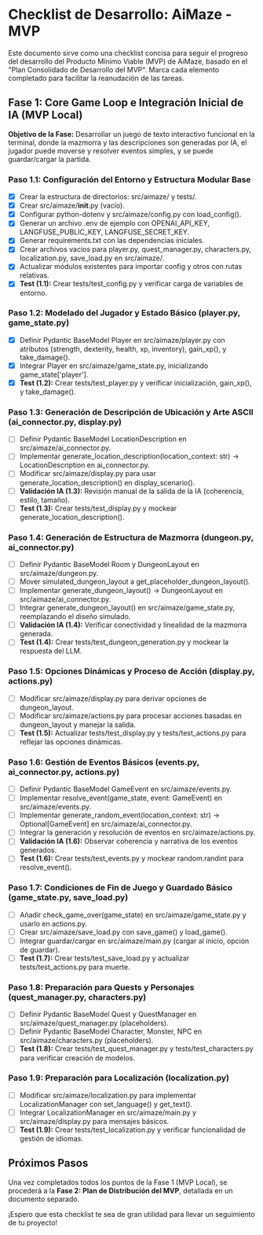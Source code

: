 # **Checklist de Desarrollo: AiMaze - MVP**

Este documento sirve como una checklist concisa para seguir el progreso del desarrollo del Producto Mínimo Viable (MVP) de AiMaze, basado en el "Plan Consolidado de Desarrollo del MVP". Marca cada elemento completado para facilitar la reanudación de las tareas.

## **Fase 1: Core Game Loop e Integración Inicial de IA (MVP Local)**

**Objetivo de la Fase:** Desarrollar un juego de texto interactivo funcional en la terminal, donde la mazmorra y las descripciones son generadas por IA, el jugador puede moverse y resolver eventos simples, y se puede guardar/cargar la partida.

### **Paso 1.1: Configuración del Entorno y Estructura Modular Base**

* [x] Crear la estructura de directorios: src/aimaze/ y tests/.  
* [x] Crear src/aimaze/__init__.py (vacío).  
* [x] Configurar python-dotenv y src/aimaze/config.py con load_config().  
* [x] Generar un archivo .env de ejemplo con OPENAI_API_KEY, LANGFUSE_PUBLIC_KEY, LANGFUSE_SECRET_KEY.  
* [x] Generar requirements.txt con las dependencias iniciales.  
* [x] Crear archivos vacíos para player.py, quest_manager.py, characters.py, localization.py, save_load.py en src/aimaze/.  
* [x] Actualizar módulos existentes para importar config y otros con rutas relativas.  
* [x] **Test (1.1):** Crear tests/test_config.py y verificar carga de variables de entorno.

### **Paso 1.2: Modelado del Jugador y Estado Básico (player.py, game_state.py)**

* [x] Definir Pydantic BaseModel Player en src/aimaze/player.py con atributos (strength, dexterity, health, xp, inventory), gain_xp(), y take_damage().  
* [x] Integrar Player en src/aimaze/game_state.py, inicializando game_state['player'].  
* [x] **Test (1.2):** Crear tests/test_player.py y verificar inicialización, gain_xp(), y take_damage().

### **Paso 1.3: Generación de Descripción de Ubicación y Arte ASCII (ai_connector.py, display.py)**

* [ ] Definir Pydantic BaseModel LocationDescription en src/aimaze/ai_connector.py.  
* [ ] Implementar generate_location_description(location_context: str) -> LocationDescription en ai_connector.py.  
* [ ] Modificar src/aimaze/display.py para usar generate_location_description() en display_scenario().  
* [ ] **Validación IA (1.3):** Revisión manual de la salida de la IA (coherencia, estilo, tamaño).  
* [ ] **Test (1.3):** Crear tests/test_display.py y mockear generate_location_description().

### **Paso 1.4: Generación de Estructura de Mazmorra (dungeon.py, ai_connector.py)**

* [ ] Definir Pydantic BaseModel Room y DungeonLayout en src/aimaze/dungeon.py.  
* [ ] Mover simulated_dungeon_layout a get_placeholder_dungeon_layout().  
* [ ] Implementar generate_dungeon_layout() -> DungeonLayout en src/aimaze/ai_connector.py.  
* [ ] Integrar generate_dungeon_layout() en src/aimaze/game_state.py, reemplazando el diseño simulado.  
* [ ] **Validación IA (1.4):** Verificar conectividad y linealidad de la mazmorra generada.  
* [ ] **Test (1.4):** Crear tests/test_dungeon_generation.py y mockear la respuesta del LLM.

### **Paso 1.5: Opciones Dinámicas y Proceso de Acción (display.py, actions.py)**

* [ ] Modificar src/aimaze/display.py para derivar opciones de dungeon_layout.  
* [ ] Modificar src/aimaze/actions.py para procesar acciones basadas en dungeon_layout y manejar la salida.  
* [ ] **Test (1.5):** Actualizar tests/test_display.py y tests/test_actions.py para reflejar las opciones dinámicas.

### **Paso 1.6: Gestión de Eventos Básicos (events.py, ai_connector.py, actions.py)**

* [ ] Definir Pydantic BaseModel GameEvent en src/aimaze/events.py.  
* [ ] Implementar resolve_event(game_state, event: GameEvent) en src/aimaze/events.py.  
* [ ] Implementar generate_random_event(location_context: str) -> Optional[GameEvent] en src/aimaze/ai_connector.py.  
* [ ] Integrar la generación y resolución de eventos en src/aimaze/actions.py.  
* [ ] **Validación IA (1.6):** Observar coherencia y narrativa de los eventos generados.  
* [ ] **Test (1.6):** Crear tests/test_events.py y mockear random.randint para resolve_event().

### **Paso 1.7: Condiciones de Fin de Juego y Guardado Básico (game_state.py, save_load.py)**

* [ ] Añadir check_game_over(game_state) en src/aimaze/game_state.py y usarlo en actions.py.  
* [ ] Crear src/aimaze/save_load.py con save_game() y load_game().  
* [ ] Integrar guardar/cargar en src/aimaze/main.py (cargar al inicio, opción de guardar).  
* [ ] **Test (1.7):** Crear tests/test_save_load.py y actualizar tests/test_actions.py para muerte.

### **Paso 1.8: Preparación para Quests y Personajes (quest_manager.py, characters.py)**

* [ ] Definir Pydantic BaseModel Quest y QuestManager en src/aimaze/quest_manager.py (placeholders).  
* [ ] Definir Pydantic BaseModel Character, Monster, NPC en src/aimaze/characters.py (placeholders).  
* [ ] **Test (1.8):** Crear tests/test_quest_manager.py y tests/test_characters.py para verificar creación de modelos.

### **Paso 1.9: Preparación para Localización (localization.py)**

* [ ] Modificar src/aimaze/localization.py para implementar LocalizationManager con set_language() y get_text().  
* [ ] Integrar LocalizationManager en src/aimaze/main.py y src/aimaze/display.py para mensajes básicos.  
* [ ] **Test (1.9):** Crear tests/test_localization.py y verificar funcionalidad de gestión de idiomas.

## **Próximos Pasos**

Una vez completados todos los puntos de la Fase 1 (MVP Local), se procederá a la **Fase 2: Plan de Distribución del MVP**, detallada en un documento separado.

¡Espero que esta checklist te sea de gran utilidad para llevar un seguimiento de tu proyecto!